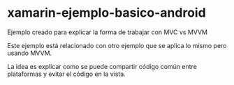 # xamarin-ejemplo-basico-android

Ejemplo creado para explicar la forma de trabajar con MVC vs MVVM

Este ejemplo está relacionado con otro ejemplo que se aplica lo mismo pero usando MVVM.

La idea es explicar como se puede compartir código común entre plataformas y evitar el código en la vista.
